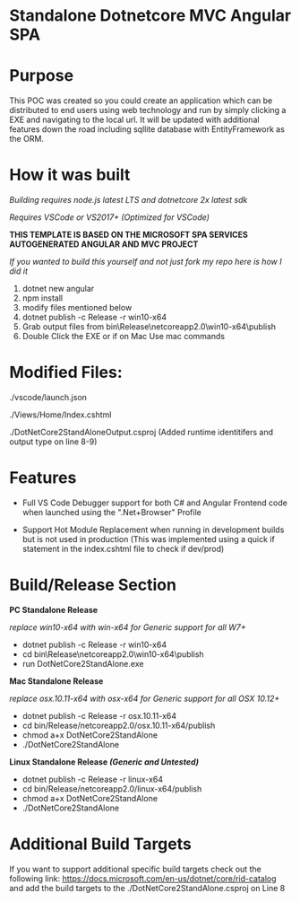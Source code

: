 # Standalone Dotnetcore MVC Angular SPA
# Purpose
This POC was created so you could create an application which can be distributed to end users using web technology and run by simply clicking a EXE and navigating to the local url. It will be updated with additional features down the road including sqllite database with EntityFramework as the ORM.

# How it was built

*Building requires node.js latest LTS and dotnetcore 2x latest sdk*

*Requires VSCode or VS2017+ (Optimized for VSCode)*

**THIS TEMPLATE IS BASED ON THE MICROSOFT SPA SERVICES AUTOGENERATED ANGULAR AND MVC PROJECT**

*If you wanted to build this yourself and not just fork my repo here is how I did it*
1.  dotnet new angular
2.  npm install
3.  modify files mentioned below
4.  dotnet publish -c Release -r win10-x64  
5.  Grab output files from bin\Release\netcoreapp2.0\win10-x64\publish
6.  Double Click the EXE or if on Mac Use mac commands 


# Modified Files:
./vscode/launch.json

./Views/Home/Index.cshtml

./DotNetCore2StandAloneOutput.csproj (Added runtime identitifers and output type on line 8-9)

# Features

- Full VS Code Debugger support for both C# and Angular Frontend code when launched using the ".Net+Browser" Profile

- Support Hot Module Replacement when running in development builds but is not used in production
(This was implemented using a quick if statement in the index.cshtml file to check if dev/prod)

# Build/Release Section
**PC Standalone Release**

*replace win10-x64 with win-x64 for Generic support for all W7+*

- dotnet publish -c Release -r win10-x64
- cd bin\Release\netcoreapp2.0\win10-x64\publish
- run DotNetCore2StandAlone.exe

**Mac Standalone Release**

*replace osx.10.11-x64 with osx-x64 for Generic support for all OSX 10.12+*

- dotnet publish -c Release -r osx.10.11-x64
- cd bin/Release/netcoreapp2.0/osx.10.11-x64/publish
- chmod a+x DotNetCore2StandAlone
- ./DotNetCore2StandAlone  


**Linux  Standalone Release *(Generic and Untested)***
- dotnet publish -c Release -r linux-x64
- cd bin/Release/netcoreapp2.0/linux-x64/publish
- chmod a+x DotNetCore2StandAlone
- ./DotNetCore2StandAlone  

# Additional Build Targets
If you want to support additional specific build targets check out the following link: 
https://docs.microsoft.com/en-us/dotnet/core/rid-catalog
and add the build targets to the ./DotNetCore2StandAlone.csproj on Line 8